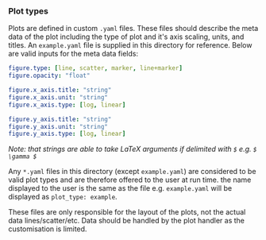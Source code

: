 ### Plot types
Plots are defined in custom `.yaml` files. These files should describe the meta data of the plot
including the type of plot and it's axis scaling, units, and titles. An `example.yaml` file is 
supplied in this directory for reference.
Below are valid inputs for the meta data fields:
```yaml
figure.type: [line, scatter, marker, line+marker]
figure.opacity: "float"

figure.x_axis.title: "string"
figure.x_axis.unit: "string"
figure.x_axis.type: [log, linear]

figure.y_axis.title: "string"
figure.y_axis.unit: "string"
figure.y_axis.type: [log, linear]
```

*Note: that strings are able to take LaTeX arguments if delimited with `$` e.g. `$ \gamma $`*

Any `*.yaml` files in this directory (except `example.yaml`) are considered to be valid 
plot types and are therefore offered to the user at run time. the name displayed to the user is the 
same as the file e.g. `example.yaml` will be displayed as `plot_type: example`.

These files are only responsible for the layout of the plots, not the actual data lines/scatter/etc.
Data should be handled by the plot handler as the customisation is limited.
